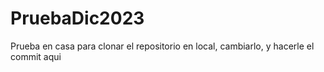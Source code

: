 # PruebaDic2023
Prueba en casa para clonar el repositorio en local, cambiarlo, y hacerle el commit aqui
